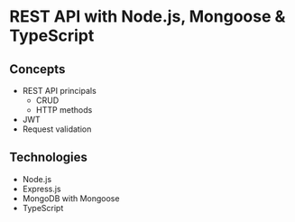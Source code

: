 # REST API with Node.js, Mongoose & TypeScript

## Concepts

-   REST API principals
    -   CRUD
    -   HTTP methods
-   JWT
-   Request validation

## Technologies

-   Node.js
-   Express.js
-   MongoDB with Mongoose
-   TypeScript
